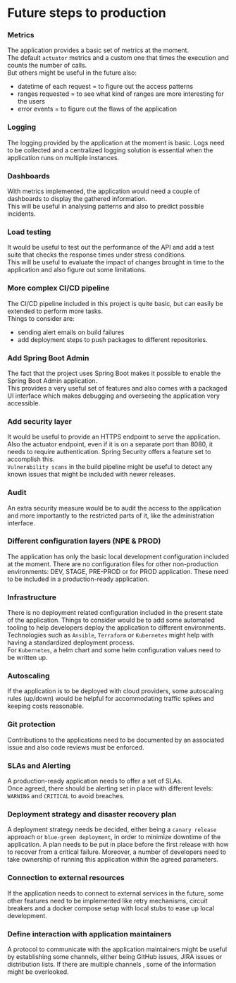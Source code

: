 # Future steps to production

### Metrics
The application provides a basic set of metrics at the moment.<br>
The default `actuator` metrics and a custom one that times the execution and counts the number of calls.<br>
But others might be useful in the future also:
- datetime of each request = to figure out the access patterns
- ranges requested = to see what kind of ranges are more interesting for the users
- error events = to figure out the flaws of the application

### Logging
The logging provided by the application at the moment is basic. Logs need to be collected and a centralized
logging solution is essential when the application runs on multiple instances.

### Dashboards
With metrics implemented, the application would need a couple of dashboards to display the gathered
information.<br>
This will be useful in analysing patterns and also to predict possible incidents.

### Load testing
It would be useful to test out the performance of the API and add a test suite that checks the
response times under stress conditions.<br>
This will be useful to evaluate the impact of changes brought in time to the application and 
also figure out some limitations.

### More complex CI/CD pipeline
The CI/CD pipeline included in this project is quite basic, but can easily be extended to 
perform more tasks.<br>
Things to consider are:
- sending alert emails on build failures
- add deployment steps to push packages to different repositories.

### Add Spring Boot Admin
The fact that the project uses Spring Boot makes it possible to enable the Spring Boot Admin application.<br>
This provides a very useful set of features and also comes with a packaged UI interface which makes debugging
and overseeing the application very accessible.

### Add security layer
It would be useful to provide an HTTPS endpoint to serve the application.<br>
Also the actuator endpoint, even if it is on a separate port than 8080, it needs to require authentication.
Spring Security offers a feature set to accomplish this.<br>
`Vulnerability scans` in the build pipeline might be useful to detect any known issues that might be
included with newer releases.

### Audit
An extra security measure would be to audit the access to the application and more importantly to the
restricted parts of it, like the administration interface.

### Different configuration layers (NPE & PROD)
The application has only the basic local development configuration included at the moment. There are no configuration 
files for other non-production environments: DEV, STAGE, PRE-PROD or for PROD application. These need to be 
included in a production-ready application.

### Infrastructure
There is no deployment related configuration included in the present state of the application. Things to 
consider would be to add some automated tooling to help developers deploy the application to different 
environments. 
Technologies such as `Ansible`, `Terraform` or `Kubernetes` might help with having a standardized 
deployment process.<br>
For `Kubernetes`, a helm chart and some helm configuration values need to be written up.

### Autoscaling
If the application is to be deployed with cloud providers, some autoscaling rules (up/down) would be helpful for
accommodating traffic spikes and keeping costs reasonable.

### Git protection
Contributions to the applications need to be documented by an associated issue and also code reviews
must be enforced.

### SLAs and Alerting
A production-ready application needs to offer a set of SLAs.<br>
Once agreed, there should be alerting set in place with different levels: `WARNING` and `CRITICAL` to avoid breaches.

### Deployment strategy and disaster recovery plan
A deployment strategy needs be decided, either being a `canary release` approach or `blue-green deployment`, in
order to minimize downtime of the application.
A plan needs to be put in place before the first release with how to recover from a critical failure.
Moreover, a number of developers need to take ownership of running this application within the agreed parameters.

### Connection to external resources
If the application needs to connect to external services in the future, some other features
need to be implemented like retry mechanisms, circuit breakers and a docker compose setup with local stubs
to ease up local development.

### Define interaction with application maintainers
A protocol to communicate with the application maintainers might be useful by establishing some 
channels, either being GitHub issues, JIRA issues or distribution lists. If there are multiple
channels , some of the information might be overlooked.
